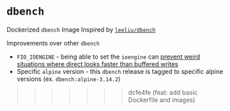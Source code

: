 # `dbench`

Dockerized `dbench` Image Inspired by [`leeliu/dbench`](https://github.com/leeliu/dbench/blob/master/docker-entrypoint.sh)

Improvements over other `dbench`

- `FIO_IOENGINE` - being able to set the `ioengine` can [prevent weird situations where direct looks faster than buffered writes](https://serverfault.com/questions/918896/ssd-iops-on-linux-direct-much-faster-than-buffered-fio)
- Specific `alpine` version - this `dbench` release is tagged to specific alpine versions (ex. `dbench:alpine-3.14.2`)
>>>>>>> dcfe4fe (feat: add basic Dockerfile and images)
